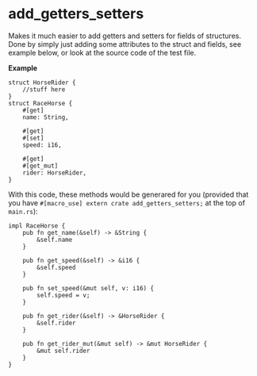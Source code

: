 # add_getters_setters

Makes it much easier to add getters and setters for fields of structures.
Done by simply just adding some attributes to the struct and fields, see example below, or look at the source code of the test file.

**Example**

    struct HorseRider {
	    //stuff here
	}
    struct RaceHorse {
	    #[get]
	    name: String,
	    
	    #[get]
	    #[set]
	    speed: i16,

	    #[get]
	    #[get_mut]
	    rider: HorseRider,
	}
With this code, these methods would be generared for you
(provided that you have `#[macro_use] extern crate add_getters_setters;` at the top of `main.rs`):

    impl RaceHorse {
	    pub fn get_name(&self) -> &String {
		    &self.name
	    }
	    
	    pub fn get_speed(&self) -> &i16 {
		    &self.speed
	    }
	    
	    pub fn set_speed(&mut self, v: i16) {
		    self.speed = v;
	    }
	    
	    pub fn get_rider(&self) -> &HorseRider {
		    &self.rider
	    }
	    
	    pub fn get_rider_mut(&mut self) -> &mut HorseRider {
		    &mut self.rider
	    }
	}
	    
